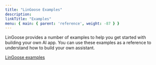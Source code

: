```yaml
---
title: "LinGoose Examples"
description:
linkTitle: "Examples"
menu: { main: { parent: 'reference', weight: -87 } }
---
```


LinGoose provides a number of examples to help you get started with building your own AI app. You can use these examples as a reference to understand how to build your own assistant. 

[LinGoose examples](https://github.com/henomis/lingoose/tree/main/examples)